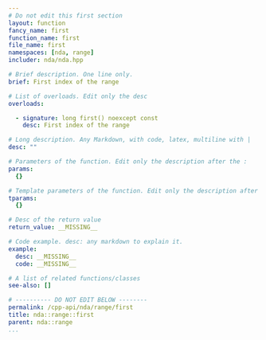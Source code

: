 ```yaml
---
# Do not edit this first section
layout: function
fancy_name: first
function_name: first
file_name: first
namespaces: [nda, range]
includer: nda/nda.hpp

# Brief description. One line only.
brief: First index of the range

# List of overloads. Edit only the desc
overloads:

  - signature: long first() noexcept const
    desc: First index of the range

# Long description. Any Markdown, with code, latex, multiline with |
desc: ""

# Parameters of the function. Edit only the description after the :
params:
  {}

# Template parameters of the function. Edit only the description after the :
tparams:
  {}

# Desc of the return value
return_value: __MISSING__

# Code example. desc: any markdown to explain it.
example:
  desc: __MISSING__
  code: __MISSING__

# A list of related functions/classes
see-also: []

# ---------- DO NOT EDIT BELOW --------
permalink: /cpp-api/nda/range/first
title: nda::range::first
parent: nda::range
...
```


